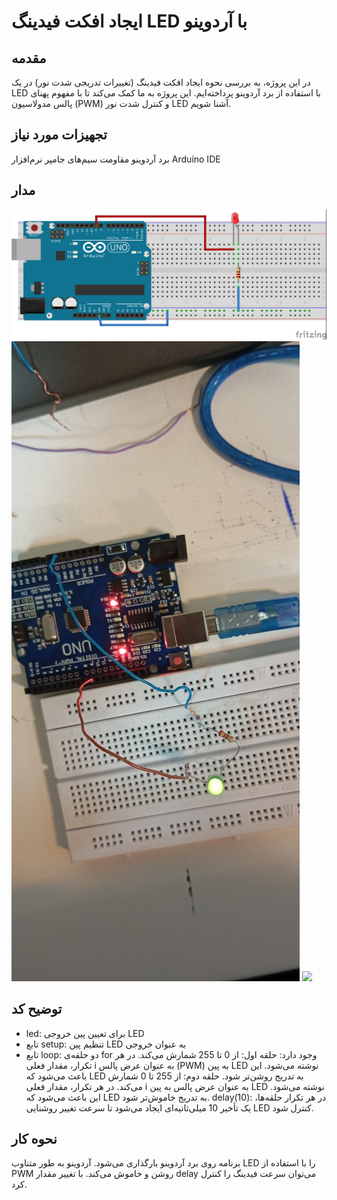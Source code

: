 # ایجاد افکت فیدینگ LED با آردوینو
## مقدمه
در این پروژه، به بررسی نحوه ایجاد افکت فیدینگ (تغییرات تدریجی شدت نور) در یک LED با استفاده از برد آردوینو پرداخته‌ایم. این پروژه به ما کمک می‌کند تا با مفهوم پهنای پالس مدولاسیون (PWM) و کنترل شدت نور LED آشنا شویم.

## تجهیزات مورد نیاز
برد آردوینو 
مقاومت
سیم‌های جامپر
نرم‌افزار Arduino IDE
## مدار
![](https://github.com/vahidseyyedi/microProcessor/blob/main/04%20Laboratory/exercise%205/src/map5.jpg)
![](https://github.com/vahidseyyedi/microProcessor/blob/main/04%20Laboratory/exercise%205/src/5.1.jpg)
![](https://github.com/vahidseyyedi/microProcessor/blob/main/04%20Laboratory/exercise%205/src/5.2.gif)

## توضیح کد
* led: برای تعیین پین خروجی LED
* تابع setup:
تنظیم پین LED به عنوان خروجی
* تابع loop:
دو حلقه‌ی for وجود دارد:
حلقه اول: از 0 تا 255 شمارش می‌کند. در هر تکرار، مقدار فعلی i به عنوان عرض پالس (PWM) به پین LED نوشته می‌شود. این باعث می‌شود که LED به تدریج روشن‌تر شود.
حلقه دوم: از 255 تا 0 شمارش می‌کند. در هر تکرار، مقدار فعلی i به عنوان عرض پالس به پین LED نوشته می‌شود. این باعث می‌شود که LED به تدریج خاموش‌تر شود.
delay(10): در هر تکرار حلقه‌ها، یک تأخیر 10 میلی‌ثانیه‌ای ایجاد می‌شود تا سرعت تغییر روشنایی LED کنترل شود.
## نحوه کار
برنامه روی برد آردوینو بارگذاری می‌شود.
آردوینو به طور متناوب LED را با استفاده از PWM روشن و خاموش می‌کند.
با تغییر مقدار delay می‌توان سرعت فیدینگ را کنترل کرد.
